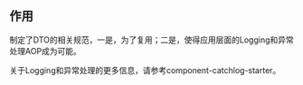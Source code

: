 ## 作用
制定了DTO的相关规范，一是，为了复用；二是，使得应用层面的Logging和异常处理AOP成为可能。

关于Logging和异常处理的更多信息，请参考component-catchlog-starter。



